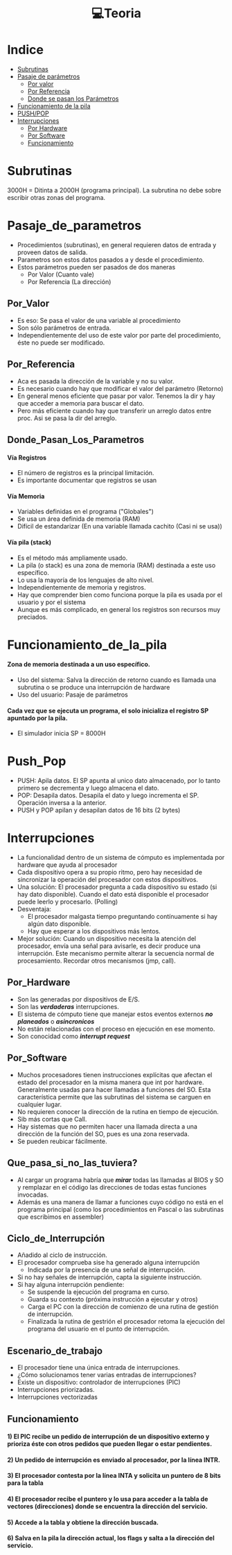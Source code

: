 <h1 align="center"> 💻Teoria</h1>

Indice
======
   * [Subrutinas](#Subrutinas)
   * [Pasaje de parámetros](#Pasaje_de_parametros)
     * [Por valor](#Por_Valor)
     * [Por Referencia](#Por_Referencia)
     * [Donde se pasan los Parámetros](#Donde_Pasan_Los_Parametros)
   * [Funcionamiento de la pila](#Funcionamiento_de_la_pila)
   * [PUSH/POP](#Push_Pop)
   * [Interrupciones](#Interrupciones)
     * [Por Hardware](#Por_Hardware) 
     * [Por Software](#Por_Software) 
     * [Funcionamiento](#Funcionamiento)


Subrutinas
==========

3000H = Ditinta a 2000H (programa principal). La subrutina no debe sobre escribir otras zonas del programa.

Pasaje_de_parametros
====================

- Procedimientos (subrutinas), en general requieren datos de entrada y proveen datos de salida.
- Parametros son estos datos pasados a y desde el procedimiento.
- Estos parámetros pueden ser pasados de dos maneras
  - Por Valor (Cuanto vale)
  - Por Referencia (La dirección)

Por_Valor
--------
- Es eso: Se pasa el valor de una variable al procedimiento
- Son sólo parámetros de entrada.
- Independientemente del uso de este valor por parte del procedimiento, éste no puede ser modificado.

Por_Referencia
--------------
- Aca es pasada la dirección de la variable y no su valor.
- Es necesario cuando hay que modificar el valor del parámetro (Retorno)
- En general menos eficiente que pasar por valor. Tenemos la dir y hay que acceder a memoria para buscar el dato.
- Pero más eficiente cuando hay que transferir un arreglo datos entre proc. Asi se pasa la dir del arreglo.

Donde_Pasan_Los_Parametros
--------------------------
#### Vía Registros
- El número de registros es la principal limitación.
- Es importante documentar que registros se usan

#### Vía Memoria
- Variables definidas en el programa ("Globales")
- Se usa un área definida de memoria (RAM)
- Difícil de estandarizar (En una variable llamada cachito (Casi ni se usa))

#### Vía pila (stack) 
- Es el método más ampliamente usado.
- La pila (o stack) es una zona de memoria (RAM) destinada a este uso específico.
- Lo usa la mayoría de los lenguajes de alto nivel.
- Independientemente de memoria y registros.
- Hay que comprender bien como funciona porque la pila es usada por el usuario y por el sistema
- Aunque es más complicado, en general los registros son recursos muy preciados.

Funcionamiento_de_la_pila
=========================

#### Zona de memoria destinada a un uso específico.
- Uso del sistema: Salva la dirección de retorno cuando es llamada una subrutina o se produce una interrupción de hardware
- Uso del usuario: Pasaje de parámetros

#### Cada vez que se ejecuta un programa, el solo inicializa el registro SP apuntado por la pila.
- El simulador inicia SP = 8000H

Push_Pop
========
- PUSH: Apila datos. El SP apunta al unico dato almacenado, por lo tanto primero se decrementa y luego almacena el dato.
- POP: Desapila datos. Desapila el dato y luego incrementa el SP. Operación inversa a la anterior.
- PUSH y POP apilan y desapilan datos de 16 bits (2 bytes)

Interrupciones
==============
- La funcionalidad dentro de un sistema de cómputo es implementada por hardware que ayuda al procesador
- Cada dispositivo opera a su propio ritmo, pero hay necesidad de sincronizar la operación del procesador con estos dispositivos.
- Una solución: El procesador pregunta a cada dispositivo su estado (si hay dato disponible). Cuando el dato está disponible el procesador puede leerlo y procesarlo. (Polling)
- Desventaja:
  - El procesador malgasta tiempo preguntando contínuamente si hay algún dato disponible.
  - Hay que esperar a los dispositivos más lentos.
- Mejor solución: Cuando un dispositivo necesita la atención del procesador, envía una señal para avisarle, es decir produce una interrupción. Este mecanismo permite alterar la secuencia normal de procesamiento. Recordar otros mecanismos (jmp, call).

Por_Hardware
------------
- Son las generadas por dispositivos de E/S.
- Son las ***verdaderas*** interrupciones.
- El sistema de cómputo tiene que manejar estos eventos externos ***no planeados*** o ***asincronicos***
- No están relacionadas con el proceso en ejecución en ese momento.
- Son conocidad como ***interrupt request***

Por_Software
------------
- Muchos procesadores tienen instrucciones explícitas que afectan el estado del procesador en la misma manera que int por hardware. Generalmente usadas para hacer llamadas a funciones del SO. Esta característica permite que las subrutinas del sistema se carguen en cualquier lugar.
- No requieren conocer la dirección de la rutina en tiempo de ejecución.
- Sib más cortas que Call.
- Hay sistemas que no permiten hacer una llamada directa a una dirección de la función del SO, pues es una zona reservada.
- Se pueden reubicar fácilmente.

Que_pasa_si_no_las_tuviera?
---------------------------
- Al cargar un programa habría que ***mirar*** todas las llamadas al BIOS y SO y remplazar en el código las direcciones de todas estas funciones invocadas.
- Además es una manera de llamar a funciones cuyo código no está en el programa principal (como los procedimientos en Pascal o las subrutinas que escribimos en assembler)

Ciclo_de_Interrupción
---------------------
- Añadido al ciclo de instrucción.
- El procesador comprueba sise ha generado alguna interrupción
  - Indicada por la presencia de una señal de interrupción.
- Si no hay señales de interrupción, capta la siguiente instrucción.
- Si hay alguna interrupción pendiente:
  - Se suspende la ejecución del programa en curso.
  - Guarda su contexto (próxima instrucción a ejecutar y otros)
  - Carga el PC con la dirección de comienzo de una rutina de gestión de interrupción.
  - Finalizada la rutina de gestrión el procesador retoma la ejecución del programa del usuario en el punto de interrupción.   

Escenario_de_trabajo
--------------------
- El procesador tiene una única entrada de interrupciones.
- ¿Cómo solucionamos tener varias entradas de interrupciones?
- Existe un dispositivo: controlador de interrupciones (PIC)
- Interrupciones priorizadas.
- Interrupciones vectorizadas

Funcionamiento
--------------
#### 1) El PIC recibe un pedido de interrupción de un dispositivo externo y prioriza éste con otros pedidos que pueden llegar o estar pendientes.

#### 2) Un pedido de interrupción es enviado al procesador, por la línea INTR.

#### 3) El procesador contesta por la línea INTA y solicita un puntero de 8 bits para la tabla

#### 4) El procesador recibe el puntero y lo usa para acceder a la tabla de vectores (direcciones) donde se encuentra la dirección del servicio.

#### 5) Accede a la tabla y obtiene la dirección buscada.

#### 6) Salva en la pila la dirección actual, los flags y salta a la dirección del servicio.
